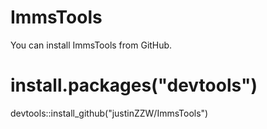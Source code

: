 # ImmsTools

You can install ImmsTools from GitHub.

# install.packages("devtools")
devtools::install_github("justinZZW/ImmsTools")
